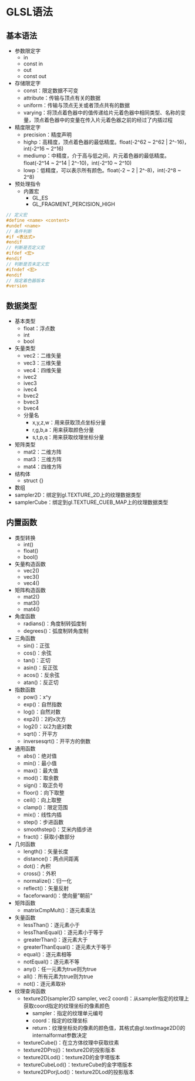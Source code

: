 # GLSL语法
## 基本语法
- 参数限定字
	- in
	- const in
	- out 
	- const out
- 存储限定字
	- const：限定数据不可变
	- attribute：传输与顶点有关的数据
	- uniform：传输与顶点无关或者顶点共有的数据
	- varying：将顶点着色器中的值传递给片元着色器中相同类型、名称的变量，顶点着色器中的变量在传入片元着色器之前的经过了内插过程
- 精度限定字
	- precision：精度声明
	- highp：高精度，顶点着色器的最低精度。float(-2^62 ~ 2^62 | 2^-16)，int(-2^16 ~ 2^16)
	- mediump：中精度，介于高与低之间，片元着色器的最低精度。float(-2^14 ~ 2^14 | 2^-10)，int(-2^10 ~ 2^10)
	- lowp：低精度，可以表示所有颜色。float(-2 ~ 2 | 2^-8)，int(-2^8 ~ 2^8)
- 预处理指令
	- 内置宏
		- GL_ES
		- GL_FRAGMENT_PERCISION_HIGH
```glsl
// 定义宏
#define <name> <content>
#undef <name>
// 条件判断
#if <表达式>
#endif
// 判断是否定义宏
#ifdef <宏>
#endif
// 判断是否未定义宏
#ifndef <宏>
#endif
// 指定着色器版本
#version
```

## 数据类型
- 基本类型
	- float：浮点数
	- int
	- bool
- 矢量类型
	- vec2：二维矢量
	- vec3：三维矢量
	- vec4：四维矢量
	- ivec2
	- ivec3
	- ivec4
	- bvec2
	- bvec3
	- bvec4
	- 分量名
		- x,y,z,w：用来获取顶点坐标分量
		- r,g,b,a：用来获取颜色分量
		- s,t,p,q：用来获取纹理坐标分量
- 矩阵类型
	- mat2：二维方阵
	- mat3：三维方阵
	- mat4：四维方阵
- 结构体
	- struct <name> {}
- 数组
- sampler2D：绑定到gl.TEXTURE_2D上的纹理数据类型
- samplerCube：绑定到gl.TEXTURE_CUEB_MAP上的纹理数据类型 

## 内置函数
- 类型转换
  - int()
  - float()
  - bool()
- 矢量构造函数
  - vec2()
  - vec3()
  - vec4()
- 矩阵构造函数
  - mat2()
  - mat3()
  - mat4()
- 角度函数
  - radians()：角度制转弧度制
  - degrees()：弧度制转角度制
- 三角函数
  - sin()：正弦
  - cos()：余弦
  - tan()：正切
  - asin()：反正弦
  - acos()：反余弦
  - atan()：反正切
- 指数函数
  - pow()：x^y
  - exp()：自然指数
  - log()：自然对数
  - exp2()：2的x次方
  - log2()：以2为底对数
  - sqrt()：开平方
  - inversesqrt()：开平方的倒数
- 通用函数
  - abs()：绝对值
  - min()：最小值
  - max()：最大值
  - mod()：取余数
  - sign()：取正负号
  - floor()：向下取整
  - ceil()：向上取整
  - clamp()：限定范围
  - mix()：线性内插
  - step()：步进函数
  - smoothstep()：艾米内插步进
  - fract()：获取小数部分
- 几何函数
  - length()：矢量长度
  - distance()：两点间距离
  - dot()：內积
  - cross()：外积
  - normalize()：归一化
  - reflect()：矢量反射
  - faceforward()：使向量”朝前“
- 矩阵函数
  - matrixCmpMult()：逐元素乘法
- 矢量函数
  - lessThan()：逐元素小于
  - lessThanEqual()：逐元素小于等于
  - greaterThan()：逐元素大于
  - greaterThanEqual()：逐元素大于等于
  - equal()：逐元素相等
  - notEqual()：逐元素不等
  - any()：任一元素为true则为true
  - all()：所有元素为true则为true
  - not()：逐元素取补
- 纹理查询函数
  - texture2D(sampler2D sampler, vec2 coord)：从sampler指定的纹理上获取coord指定的纹理坐标的像素颜色
  	- sampler：指定的纹理单元编号
  	- coord：指定的纹理坐标
  	- return：纹理坐标处的像素的颜色值，其格式由gl.textImage2D()的internalformat参数决定
  - textureCube()：在立方体纹理中获取纹素
  - texture2DProj()：texture2D的投影版本
  - texture2DLod()：texture2D的金字塔版本
  - textureCubeLod()：textureCube的金字塔版本
  - texture2DPorjLod()：texture2DLod的投影版本
